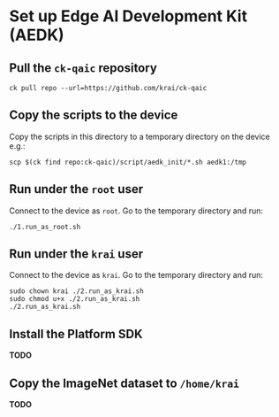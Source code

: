 # Set up Edge AI Development Kit (AEDK)

## Pull the `ck-qaic` repository

```
ck pull repo --url=https://github.com/krai/ck-qaic
```

## Copy the scripts to the device

Copy the scripts in this directory to a temporary directory on the device e.g.:

```
scp $(ck find repo:ck-qaic)/script/aedk_init/*.sh aedk1:/tmp
```

## Run under the `root` user

Connect to the device as `root`. Go to the temporary directory and run:

```
./1.run_as_root.sh
```

## Run under the `krai` user

Connect to the device as `krai`. Go to the temporary directory and run:

```
sudo chown krai ./2.run_as_krai.sh
sudo chmod u+x ./2.run_as_krai.sh
./2.run_as_krai.sh
```

## Install the Platform SDK
**TODO**

## Copy the ImageNet dataset to `/home/krai`
**TODO**
